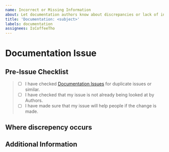 ```yaml
---
name: Incorrect or Missing Information
about: Let documentation authors know about discrepancies or lack of information.
title: 'Documentation: <subject>'
labels: documentation
assignees: IsCoffeeTho
---
```


# Documentation Issue
## Pre-Issue Checklist
> * [ ] I have checked [Documentation Issues](https://github.com/IsCoffeeTho/BetterLCTerminal/labels/documentation) for duplicate issues or similar.
> * [ ] I have checked that my issue is not already being looked at by Authors.
> * [ ] I have made sure that my issue will help people if the change is made.

## Where discrepency occurs
<!--
	Wiki - Home Page: https://github.com/IsCoffeeTho/BetterLCTerminal/wiki

	Describe in detail where incorrect or missing information might be
-->
## Additional Information
<!--
	Some additions or changes may need to be checked for accuracy,
	this section is to help prove that my addition is correct and up to date
-->
